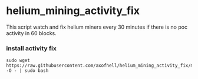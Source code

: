 # helium_mining_activity_fix
This script watch and fix helium miners every 30 minutes if there is no poc activity in 60 blocks.




### install activity fix
```
sudo wget https://raw.githubusercontent.com/axofhell/helium_mining_activity_fix/main/install_activity_fix.sh -O - | sudo bash
```
